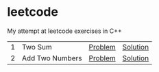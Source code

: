 # leetcode
My attempt at leetcode exercises in C++


|     |                                                |                                                                                          |                                                                         |
| --- | ---------------------------------------------- | :--------------------------------------------------------------------------------------: | :---------------------------------------------------------------------: |
| 1   | Two Sum                                        |                    [Problem](https://leetcode.com/problems/two-sum/)                     |                    [Solution](solutions/two_sum.py)                     |
| 2   | Add Two Numbers                                |                [Problem](https://leetcode.com/problems/add-two-numbers/)                 |                [Solution](solutions/add_two_numbers.py)                 |
